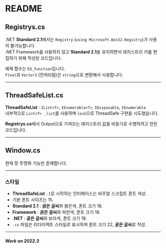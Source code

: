 # README

## **Registrys.cs**
.NET **Standard 2.1**에서는 `Registry` (`using Microsoft.Win32.Registry`)가 사용이 불가능합니다.  
.NET Framework를 사용하지 않고 **Standard 2.1**을 유지하면서 레지스트리 키를 편집하기 위해 작성된 코드입니다.  

예제 함수는 `EX_Function`입니다.  
`Float`과 `Vector3` (전처리됨)은 `string`으로 변환해서 사용합니다.  

---

## **ThreadSafeList.cs**
**ThreadSafeList** : `IList<T>`, `IEnumerable<T>`, `IDisposable`, `IEnumerable`  
내부적으로 `List<T> _list`를 사용하며 `lock`으로 ThreadSafe 구현을 시도했습니다.  

**Registrys.cs**에서 Output으로 가져오는 레지스트리 값을 비동기로 수행하려고 만든 코드입니다.  

---

## **Window.cs**
현재 창 투명화 기능만 존재합니다.  

---

### 스타일
- **ThreadSafeList** : `I`로 시작하는 인터페이스는 비주얼 스크립트 폰트 색상.
- 기본 폰트 사이즈는 15.
- **Standard 2.1** : **굵은 글씨**와 붉은색, 폰트 크기 18.
- **Framework** : **굵은 글씨**와 파란색, 폰트 크기 18.
- **.NET** : **굵은 글씨**와 보라색, 폰트 크기 18.
- `.cs` 파일은 리다이렉트 스타일로 표시하며 폰트 크기 22, **굵은 글씨**로 작성.

---

#### _Work on 2022.3_